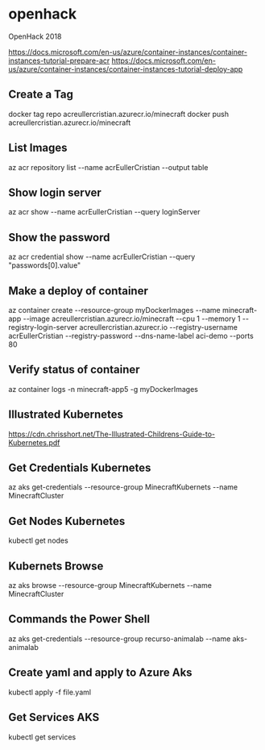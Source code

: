 # openhack
OpenHack 2018

https://docs.microsoft.com/en-us/azure/container-instances/container-instances-tutorial-prepare-acr
https://docs.microsoft.com/en-us/azure/container-instances/container-instances-tutorial-deploy-app

## Create a Tag
docker tag repo acreullercristian.azurecr.io/minecraft
docker push acreullercristian.azurecr.io/minecraft

## List Images
az acr repository list --name acrEullerCristian --output table

## Show login server
az acr show --name acrEullerCristian --query loginServer

## Show the password
az acr credential show --name acrEullerCristian --query "passwords[0].value"

## Make a deploy of container
az container create --resource-group myDockerImages --name minecraft-app --image acreullercristian.azurecr.io/minecraft --cpu 1 --memory 1 --registry-login-server acreullercristian.azurecr.io --registry-username acrEullerCristian --registry-password <password> --dns-name-label aci-demo --ports 80

## Verify status of container
az container logs -n minecraft-app5 -g myDockerImages

## Illustrated Kubernetes
https://cdn.chrisshort.net/The-Illustrated-Childrens-Guide-to-Kubernetes.pdf

## Get Credentials Kubernetes
az aks get-credentials --resource-group MinecraftKubernets --name MinecraftCluster

## Get Nodes Kubernetes
kubectl get nodes

## Kubernets Browse
az aks browse --resource-group MinecraftKubernets --name MinecraftCluster

## Commands the Power Shell
az aks get-credentials --resource-group recurso-animalab --name aks-animalab  

## Create yaml and apply to Azure Aks
kubectl apply -f file.yaml 

## Get Services AKS
kubectl get services 



